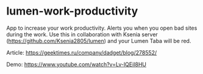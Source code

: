 # lumen-work-productivity
App to increase your work productivity. Alerts you when you open bad sites during the work. Use this in collaboration with Ksenia server (https://github.com/Ksenia2805/lumen) and your Lumen Taba will be red.

Article: https://geektimes.ru/company/dadget/blog/278552/

Demo: https://www.youtube.com/watch?v=Lv-lQEiI8HU
